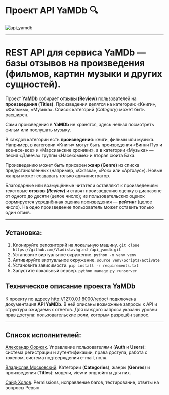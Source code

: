 # Проект API YaMDb :mag:

![api_yamdb](https://img.shields.io/pypi/djversions/djangorestframework)

___

# REST API для сервиса YaMDb — базы отзывов на произведения (фильмов, картин музыки и других сущностей).

Проект **YaMDb** собирает **отзывы (Review)** пользователей на **произведения (Titles)**. Произведения делятся на категории: «Книги», «Фильмы», «Музыка». Список категорий (*Category*) может быть расширен.

Сами произведения в **YaMDb** не хранятся, здесь нельзя посмотреть фильм или послушать музыку.

В каждой категории есть **произведения**: книги, фильмы или музыка. Например, в категории «Книги» могут быть произведения «Винни Пух и все-все-все» и «Марсианские хроники», а в категории «Музыка» — песня «Давеча» группы «Насекомые» и вторая сюита Баха. 

Произведению может быть присвоен **жанр (Genre)** из списка предустановленных (например, «Сказка», «Рок» или «Артхаус»). Новые жанры может создавать только администратор.

Благодарные или возмущённые читатели оставляют к произведениям текстовые **отзывы (*Review*)** и ставят произведению оценку в диапазоне от одного до десяти (целое число); из пользовательских оценок формируется усреднённая оценка произведения — **рейтинг** (целое число). На одно произведение пользователь может оставить только один отзыв.

___

## Установка:
1. Клонируйте репозиторий на локальную машину.
```git clone https://github.com/Vladislavhgtech/api_yamdb.git```
2. Установите виртуальное окружение.
```python -m venv venv```
3. Активируйте виртуальное окружение.
```source venv\Scripts\activate```
4. Установите зависимости.
```pip install -r requirements.txt```
5. Запустите локальный сервер.
```python manage.py runserver```

## Техническое описание проекта YaMDb

К проекту по адресу http://127.0.0.1:8000/redoc/ подключена документация **API YaMDb**. В ней описаны возможные запросы к API и структура ожидаемых ответов. Для каждого запроса указаны уровни прав доступа: пользовательские роли, которым разрешён запрос.

___

## Список исполнителей:

[Александр Ооржак](https://github.com/Oorzhakau). Управление пользователями (**Auth** и **Users**): система регистрации и аутентификации, права доступа, работа с токеном, система подтверждения e-mail, поля.

[Владислав Московский](https://github.com/Vladislavhgtech).  Категории (**Categories**), жанры (**Genres**) и произведения (**Titles**): модели, view и эндпойнты для них.

[Сайф Холов](https://github.com/sky). Permissions, исправление багов, тестирование, ответы на вопросы Ревью 
